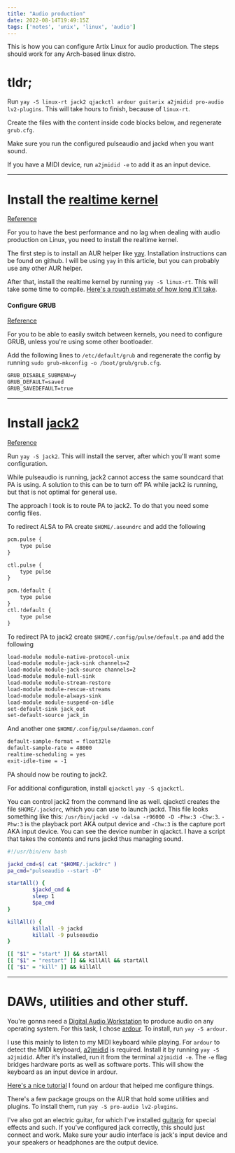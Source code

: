 ```yaml
---
title: "Audio production"
date: 2022-08-14T19:49:15Z
tags: ['notes', 'unix', 'linux', 'audio']
---
```


This is how you can configure Artix Linux for audio production.
The steps should work for any Arch-based linux distro.

# tldr;

Run `yay -S linux-rt jack2 qjackctl ardour guitarix a2jmidid pro-audio lv2-plugins`.
This will take hours to finish, because of `linux-rt`.

Create the files with the content inside code blocks below, and regenerate `grub.cfg`.

Make sure you run the configured pulseaudio and jackd when you want sound.

If you have a MIDI device, run `a2jmidid -e` to add it as an input device.

---

# Install the [realtime kernel](https://gitlab.archlinux.org/dvzrv/linux-rt)

[Reference](https://sookocheff.com/post/linux/how-to-install-the-real-time-kernel-in-ubuntu/)

For you to have the best performance and no lag when dealing with audio production
on Linux, you need to install the realtime kernel.

The first step is to install an AUR helper like
[yay](https://github.com/Jguer/yay).
Installation instructions can be found on github.
I will be using `yay` in  this article,
but you can probably use any other AUR helper.

After that, install the realtime kernel by running `yay -S linux-rt`.
This will take some time to compile.
[Here&apos;s a rough estimate of how long it&apos;ll take](https://ubuntuforums.org/showthread.php?t=650461).

#### Configure GRUB

[Reference](https://itsfoss.com/switch-kernels-arch-linux/)

For you to be able to easily switch between kernels, you need to configure GRUB,
unless you're using some other bootloader.

Add the following lines to `/etc/default/grub` and regenerate the config
by running `sudo grub-mkconfig -o /boot/grub/grub.cfg`.

```txt
GRUB_DISABLE_SUBMENU=y
GRUB_DEFAULT=saved
GRUB_SAVEDEFAULT=true
```

---

# Install [jack2](https://github.com/jackaudio/jack2)

[Reference](https://jackaudio.org/faq/pulseaudio_and_jack.html)

Run `yay -S jack2`. This will install the server,
after which you'll want some configuration.

While pulseaudio is running, jack2 cannot access the same soundcard that PA is using.
A solution to this can be to turn off PA while jack2 is running,
but that is not optimal for general use.

The approach I took is to route PA to jack2. To do that you need some config files.

To redirect ALSA to PA create `$HOME/.asoundrc` and add the following

```txt
pcm.pulse {
    type pulse
}

ctl.pulse {
    type pulse
}

pcm.!default {
    type pulse
}
ctl.!default {
    type pulse
}
```

To redirect PA to jack2 create `$HOME/.config/pulse/default.pa` and add the following

```txt
load-module module-native-protocol-unix
load-module module-jack-sink channels=2
load-module module-jack-source channels=2
load-module module-null-sink
load-module module-stream-restore
load-module module-rescue-streams
load-module module-always-sink
load-module module-suspend-on-idle
set-default-sink jack_out
set-default-source jack_in
```

And another one `$HOME/.config/pulse/daemon.conf`

```txt
default-sample-format = float32le
default-sample-rate = 48000
realtime-scheduling = yes
exit-idle-time = -1
```

PA should now be routing to jack2.

For additional configuration, install `qjackctl` `yay -S qjackctl`.

You can control jack2 from the command line as well.
qjackctl creates the file `$HOME/.jackdrc`, which you can use to launch jackd.
This file looks something like this:
`/usr/bin/jackd -v -dalsa -r96000 -D -Phw:3 -Chw:3`.
`-Phw:3` is the playback port AKA output device and
`-Chw:3` is the capture port AKA input device.
You can see the device number in qjackct.
I have a script that takes the contents and runs jackd
thus managing sound.

```bash
#!/usr/bin/env bash

jackd_cmd=$( cat "$HOME/.jackdrc" )
pa_cmd="pulseaudio --start -D"

startAll() {
        $jackd_cmd &
        sleep 1
        $pa_cmd
}

killAll() {
        killall -9 jackd
        killall -9 pulseaudio
}

[[ "$1" = "start" ]] && startAll
[[ "$1" = "restart" ]] && killAll && startAll
[[ "$1" = "kill" ]] && killAll
```

---

# DAWs, utilities and other stuff.

You're gonna need a
[Digital Audio Workstation](https://en.wikipedia.org/wiki/Digital_audio_workstation)
to produce audio on any
operating system. For this task, I chose [ardour](https://ardour.org/).
To install, run `yay -S ardour`.

I use this mainly to listen to my MIDI keyboard while playing.
For `ardour` to detect the MIDI keyboard,
[a2jmidid](https://github.com/jackaudio/a2jmidid)
is required. Install it by running `yay -S a2jmidid`.
After it's installed, run it from the terminal `a2jmidid -e`.
The `-e` flag bridges hardware ports as well as software ports.
This will show the keyboard as an input device in ardour.

[Here&apos;s a nice tutorial](https://www.youtube.com/watch?v=bfTAKv4htDE)
I found on ardour that helped me configure things.

There's a few package groups on the AUR that hold some utilities
and plugins. To install them, run `yay -S pro-audio lv2-plugins`.

I've also got an electric guitar, for which I've installed
[guitarix](https://guitarix.org/) for special effects and such.
If you've configured jack correctly, this should just connect and work.
Make sure your audio interface is jack's input device and your speakers
or headphones are the output device.

